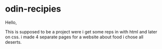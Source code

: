 # odin-recipies
Hello,

This is supposed to be a project were i get some reps in with html and later on css.
i made 4 separate pages for a website about food i chose all deserts. 
